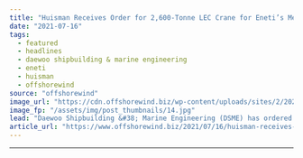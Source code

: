 ```yaml
---
title: "Huisman Receives Order for 2,600-Tonne LEC Crane for Eneti’s Mega Jack-Up"
date: "2021-07-16"
tags: 
  - featured
  - headlines
  - daewoo shipbuilding & marine engineering
  - eneti
  - huisman
  - offshorewind
source: "offshorewind"
image_url: "https://cdn.offshorewind.biz/wp-content/uploads/sites/2/2021/07/16094503/Eneti_Huisman.jpg"
image_fp: "/assets/img/post_thumbnails/14.jpg"
lead: "Daewoo Shipbuilding &#38; Marine Engineering (DSME) has ordered a 2,600-tonne Leg Encircling Crane (LEC)"
article_url: "https://www.offshorewind.biz/2021/07/16/huisman-receives-order-for-2600-tonne-lec-crane-for-enetis-mega-jack-up/"
---
```


---
